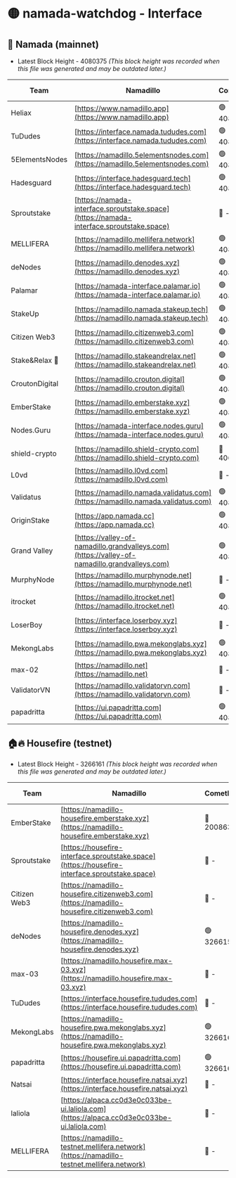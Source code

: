# 🟡 namada-watchdog - Interface

## 🚀 Namada (mainnet)
- Latest Block Height - 4080375 *(This block height was recorded when this file was generated and may be outdated later.)*

| Team | Namadillo | CometBFT | Indexer | MASP Indexer |
|-|-|-|-|-|
| Heliax | [https://www.namadillo.app](https://www.namadillo.app) | 🟢 4080351 | 🟢 4080351 | 🟡 4080204 |
| TuDudes | [https://interface.namada.tududes.com](https://interface.namada.tududes.com) | 🟢 4080350 | 🔴 4027243 | 🟡 4080204 |
| 5ElementsNodes | [https://namadillo.5elementsnodes.com](https://namadillo.5elementsnodes.com) | 🟢 4080352 | 🟢 4080352 | 🟡 4080204 |
| Hadesguard | [https://interface.hadesguard.tech](https://interface.hadesguard.tech) | 🟢 4080352 | 🔴 4027243 | 🟡 4080204 |
| Sproutstake | [https://namada-interface.sproutstake.space](https://namada-interface.sproutstake.space) | 🔴 - | 🔴 3738134 | 🔴 - |
| MELLIFERA | [https://namadillo.mellifera.network](https://namadillo.mellifera.network) | 🟢 4080356 | 🟢 4080356 | 🔴 3765769 |
| deNodes | [https://namadillo.denodes.xyz](https://namadillo.denodes.xyz) | 🟢 4080356 | 🟢 4080356 | 🟡 4080204 |
| Palamar | [https://namada-interface.palamar.io](https://namada-interface.palamar.io) | 🟢 4080357 | 🟢 4080357 | 🟡 4080204 |
| StakeUp | [https://namadillo.namada.stakeup.tech](https://namadillo.namada.stakeup.tech) | 🟢 4080357 | 🟢 4080357 | 🟡 4080204 |
| Citizen Web3 | [https://namadillo.citizenweb3.com](https://namadillo.citizenweb3.com) | 🟢 4080358 | 🔴 4077786 | 🟡 4080204 |
| Stake&Relax 🦥 | [https://namadillo.stakeandrelax.net](https://namadillo.stakeandrelax.net) | 🟢 4080358 | 🟢 4080358 | 🔴 3765769 |
| CroutonDigital | [https://namadillo.crouton.digital](https://namadillo.crouton.digital) | 🟢 4080359 | 🟢 4080359 | 🟡 4080204 |
| EmberStake | [https://namadillo.emberstake.xyz](https://namadillo.emberstake.xyz) | 🟢 4080359 | 🟢 4080359 | 🟡 4080204 |
| Nodes.Guru | [https://namada-interface.nodes.guru](https://namada-interface.nodes.guru) | 🟢 4080360 | 🟢 4080359 | 🟡 4080204 |
| shield-crypto | [https://namadillo.shield-crypto.com](https://namadillo.shield-crypto.com) | 🔴 4066113 | 🔴 4066347 | 🟡 4080204 |
| L0vd | [https://namadillo.l0vd.com](https://namadillo.l0vd.com) | 🔴 - | 🔴 - | 🔴 - |
| Validatus | [https://namadillo.namada.validatus.com](https://namadillo.namada.validatus.com) | 🟢 4080363 | 🟢 4080363 | 🔴 3819812 |
| OriginStake | [https://app.namada.cc](https://app.namada.cc) | 🟢 4080363 | 🔴 4027243 | 🟡 4080204 |
| Grand Valley | [https://valley-of-namadillo.grandvalleys.com](https://valley-of-namadillo.grandvalleys.com) | 🟢 4080364 | 🟢 4080364 | 🟡 4080204 |
| MurphyNode | [https://namadillo.murphynode.net](https://namadillo.murphynode.net) | 🔴 - | 🔴 - | 🔴 - |
| itrocket | [https://namadillo.itrocket.net](https://namadillo.itrocket.net) | 🟢 4080367 | 🟢 4080367 | 🟡 4080204 |
| LoserBoy | [https://interface.loserboy.xyz](https://interface.loserboy.xyz) | 🔴 - | 🟢 4080368 | 🟢 4080368 |
| MekongLabs | [https://namadillo.pwa.mekonglabs.xyz](https://namadillo.pwa.mekonglabs.xyz) | 🟢 4080369 | 🟢 4080369 | 🟢 4080368 |
| max-02 | [https://namadillo.net](https://namadillo.net) | 🔴 - | 🔴 - | 🔴 - |
| ValidatorVN | [https://namadillo.validatorvn.com](https://namadillo.validatorvn.com) | 🔴 - | 🔴 - | 🔴 - |
| papadritta | [https://ui.papadritta.com](https://ui.papadritta.com) | 🟢 4080375 | 🟢 4080375 | 🟢 4080368 |

## 🏠🔥 Housefire (testnet)
- Latest Block Height - 3266161 *(This block height was recorded when this file was generated and may be outdated later.)*

| Team | Namadillo | CometBFT | Indexer | MASP Indexer |
|-|-|-|-|-|
| EmberStake | [https://namadillo-housefire.emberstake.xyz](https://namadillo-housefire.emberstake.xyz) | 🔴 2008636 | 🔴 - | 🔴 - |
| Sproutstake | [https://housefire-interface.sproutstake.space](https://housefire-interface.sproutstake.space) | 🔴 - | 🔴 - | 🔴 - |
| Citizen Web3 | [https://namadillo-housefire.citizenweb3.com](https://namadillo-housefire.citizenweb3.com) | 🔴 - | 🔴 - | 🔴 - |
| deNodes | [https://namadillo-housefire.denodes.xyz](https://namadillo-housefire.denodes.xyz) | 🟢 3266150 | 🟢 3266150 | 🔴 3251438 |
| max-03 | [https://namadillo.housefire.max-03.xyz](https://namadillo.housefire.max-03.xyz) | 🔴 - | 🔴 - | 🔴 - |
| TuDudes | [https://interface.housefire.tududes.com](https://interface.housefire.tududes.com) | 🔴 - | 🔴 - | 🔴 - |
| MekongLabs | [https://namadillo-housefire.pwa.mekonglabs.xyz](https://namadillo-housefire.pwa.mekonglabs.xyz) | 🟢 3266161 | 🟢 3266161 | 🔴 3251438 |
| papadritta | [https://housefire.ui.papadritta.com](https://housefire.ui.papadritta.com) | 🟢 3266161 | 🟢 3266161 | 🔴 3251438 |
| Natsai | [https://interface.housefire.natsai.xyz](https://interface.housefire.natsai.xyz) | 🔴 - | 🔴 - | 🔴 - |
| laliola | [https://alpaca.cc0d3e0c033be-ui.laliola.com](https://alpaca.cc0d3e0c033be-ui.laliola.com) | 🔴 - | 🔴 - | 🔴 - |
| MELLIFERA | [https://namadillo-testnet.mellifera.network](https://namadillo-testnet.mellifera.network) | 🔴 - | 🔴 2778001 | 🔴 2607259 |

